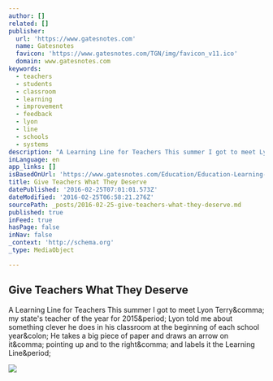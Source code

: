 ```yaml
---
author: []
related: []
publisher:
  url: 'https://www.gatesnotes.com'
  name: Gatesnotes
  favicon: 'https://www.gatesnotes.com/TGN/img/favicon_v11.ico'
  domain: www.gatesnotes.com
keywords:
  - teachers
  - students
  - classroom
  - learning
  - improvement
  - feedback
  - lyon
  - line
  - schools
  - systems
description: "A Learning Line for Teachers This summer I got to meet Lyon Terry, my state's teacher of the year for 2015. Lyon told me about something clever he does in his classroom at the beginning of each school year: He takes a big piece of paper and draws an arrow on it, pointing up and to the right, and labels it the Learning Line."
inLanguage: en
app_links: []
isBasedOnUrl: 'https://www.gatesnotes.com/Education/Education-Learning-Forum'
title: Give Teachers What They Deserve
datePublished: '2016-02-25T07:01:01.573Z'
dateModified: '2016-02-25T06:58:21.276Z'
sourcePath: _posts/2016-02-25-give-teachers-what-they-deserve.md
published: true
inFeed: true
hasPage: false
inNav: false
_context: 'http://schema.org'
_type: MediaObject

---
```

<article style=""><h1>Give Teachers What They Deserve</h1><p>A Learning Line for Teachers This summer I got to meet Lyon Terry&amp;comma; my state's teacher of the year for 2015&amp;period; Lyon told me about something clever he does in his classroom at the beginning of each school year&amp;colon; He takes a big piece of paper and draws an arrow on it&amp;comma; pointing up and to the right&amp;comma; and labels it the Learning Line&amp;period;</p><img src="https://www.gatesnotes.com/~/media/Images/Articles/Education/Education-Learning-Forum/usp-forum_2015_article_1200px_v1.jpg" /></article>